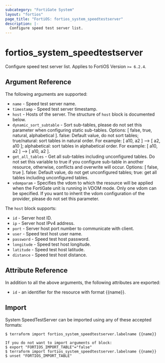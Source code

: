 ```yaml
---
subcategory: "FortiGate System"
layout: "fortios"
page_title: "FortiOS: fortios_system_speedtestserver"
description: |-
  Configure speed test server list.
---
```


# fortios_system_speedtestserver
Configure speed test server list. Applies to FortiOS Version `>= 6.2.4`.

## Argument Reference

The following arguments are supported:

* `name` - Speed test server name.
* `timestamp` - Speed test server timestamp.
* `host` - Hosts of the server. The structure of `host` block is documented below.
* `dynamic_sort_subtable` - Sort sub-tables, please do not set this parameter when configuring static sub-tables. Options: [ false, true, natural, alphabetical ]. false: Default value, do not sort tables; true/natural: sort tables in natural order. For example: [ a10, a2 ] --> [ a2, a10 ]; alphabetical: sort tables in alphabetical order. For example: [ a10, a2 ] --> [ a10, a2 ].
* `get_all_tables` - Get all sub-tables including unconfigured tables. Do not set this variable to true if you configure sub-table in another resource, otherwise, conflicts and overwrite will occur. Options: [ false, true ]. false: Default value, do not get unconfigured tables; true: get all tables including unconfigured tables. 
* `vdomparam` - Specifies the vdom to which the resource will be applied when the FortiGate unit is running in VDOM mode. Only one vdom can be specified. If you want to inherit the vdom configuration of the provider, please do not set this parameter.

The `host` block supports:

* `id` - Server host ID.
* `ip` - Server host IPv4 address.
* `port` - Server host port number to communicate with client.
* `user` - Speed test host user name.
* `password` - Speed test host password.
* `longitude` - Speed test host longitude.
* `latitude` - Speed test host latitude.
* `distance` - Speed test host distance.


## Attribute Reference

In addition to all the above arguments, the following attributes are exported:
* `id` - an identifier for the resource with format {{name}}.

## Import

System SpeedTestServer can be imported using any of these accepted formats:
```
$ terraform import fortios_system_speedtestserver.labelname {{name}}

If you do not want to import arguments of block:
$ export "FORTIOS_IMPORT_TABLE"="false"
$ terraform import fortios_system_speedtestserver.labelname {{name}}
$ unset "FORTIOS_IMPORT_TABLE"
```
